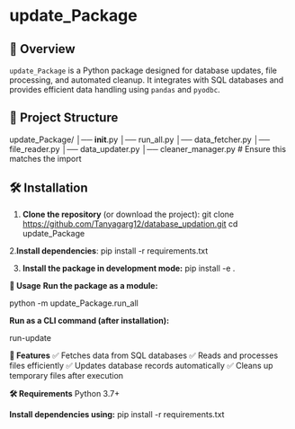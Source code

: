 # update_Package

## 🚀 Overview
`update_Package` is a Python package designed for database updates, file processing, and automated cleanup. It integrates with SQL databases and provides efficient data handling using `pandas` and `pyodbc`.

## 📂 Project Structure
update_Package/
│── __init__.py
│── run_all.py
│── data_fetcher.py
│── file_reader.py
│── data_updater.py
│── cleaner_manager.py  # Ensure this matches the import


## 🛠️ Installation

1. **Clone the repository** (or download the project):
   git clone https://github.com/Tanyagarg12/database_updation.git
   cd update_Package

2.**Install dependencies**:
  pip install -r requirements.txt

3. **Install the package in development mode:**
  pip install -e .

**🚀 Usage**
**Run the package as a module:**
  
  python -m update_Package.run_all
  
**Run as a CLI command (after installation):**

  run-update


**📌 Features**
  ✅ Fetches data from SQL databases
  ✅ Reads and processes files efficiently
  ✅ Updates database records automatically
  ✅ Cleans up temporary files after execution

**🛠️ Requirements**
    Python 3.7+
    
**Install dependencies using:**
    pip install -r requirements.txt

